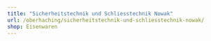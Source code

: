 ```yaml
---
title: "Sicherheitstechnik und Schliesstechnik Nowak"
url: /oberhaching/sicherheitstechnik-und-schliesstechnik-nowak/
shop: Eisenwaren
---
```

